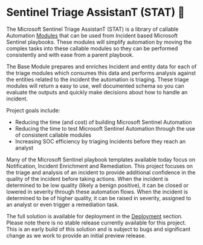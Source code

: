 # Sentinel Triage AssistanT (STAT) :hospital:

The Microsoft Sentinel Triage AssistanT (STAT) is a library of callable Automation [Modules](/Modules/readme.md) that can be used from Incident based Microsoft Sentinel playbooks.  These modules will simplify automation by moving the complex tasks into these callable modules so they can be performed consistently and with ease from a parent playbook.

The Base Module prepares and enriches Incident and entity data for each of the triage modules which consumes this data and performs analysis against the entities related to the incident the automation is triaging.  These triage modules will return a easy to use, well documented schema so you can evaluate the outputs and quickly make decisions about how to handle an incident.

Project goals include:

* Reducing the time (and cost) of building Microsoft Sentinel Automation
* Reducing the time to test Microsoft Sentinel Automation through the use of consistent callable modules
* Increasing SOC efficiency by triaging Incidents before they reach an analyst

Many of the Microsoft Sentinel playbook templates available today focus on Notification, Incident Enrichment and Remediation.  This project focuses on the triage and analysis of an incident to provide additional confidence in the quality of the incident before taking actions.  When the incident is determined to be low quality (likely a benign positive), it can be closed or lowered in severity through these automation flows.  When the incident is determined to be of higher quality, it can be raised in severity, assigned to an analyst or even trigger a remediation task.

The full solution is available for deployment in the [Deployment](/Deploy/readme.md) section.  Please note there is no stable release currently available for this project.  This is an early build of this solution and is subject to bugs and significant change as we work to provide an initial preview release.
